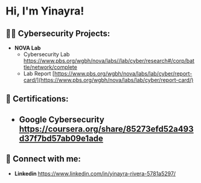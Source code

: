 <h1>Hi, I'm Yinayra! 

<h2>👨‍💻 Cybersecurity Projects:</h2>

- <b>NOVA Lab</b>
  - Cybersecurity Lab https://www.pbs.org/wgbh/nova/labs//lab/cyber/research#/corp/battle/network/complete
  - Lab Report [https://www.pbs.org/wgbh/nova/labs/lab/cyber/report-card/](https://www.pbs.org/wgbh/nova/labs/lab/cyber/report-card/)
 
<h2>📄 Certifications: <h2>

- <b> Google Cybersecurity</b> https://coursera.org/share/85273efd52a493d37f7bd57ab09e1ade

<h2> 🤳 Connect with me:</h2>

- <b> Linkedin </b> https://www.linkedin.com/in/yinayra-rivera-5781a5297/

